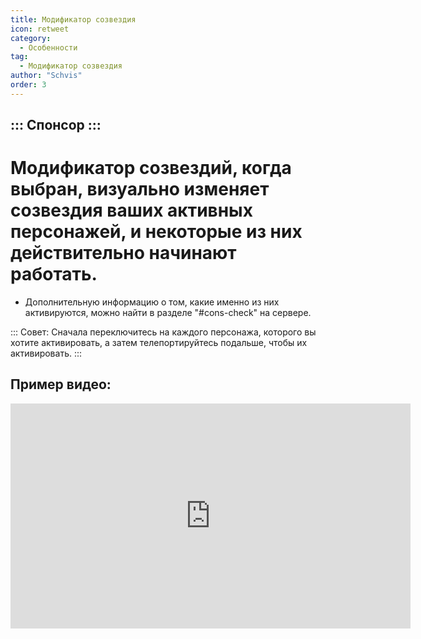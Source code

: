 ```yaml
---
title: Модификатор созвездия
icon: retweet
category:
  - Особенности
tag:
  - Модификатор созвездия
author: "Schvis"
order: 3
---
```

::: Спонсор :::
---
# Модификатор созвездий, когда выбран, визуально изменяет созвездия ваших активных персонажей, и некоторые из них действительно начинают работать.
- Дополнительную информацию о том, какие именно из них активируются, можно найти в разделе "#cons-check" на сервере.

::: Совет: Сначала переключитесь на каждого персонажа, которого вы хотите активировать, а затем телепортируйтесь подальше, чтобы их активировать. :::

## Пример видео:

<div class="iframe-container"><iframe width="640" height="360" src="https://www.youtube.com/embed/S9-g5weE9l8?list=PL5eI1Tb64p56g27qfYk7VuFTz4FK6YrKa" title="Korepi - Модификатор созвездия (Спонсор)" frameborder="0" allow="accelerometer; autoplay; clipboard-write; encrypted-media; gyroscope; picture-in-picture; web-share" allowfullscreen></iframe></div>
